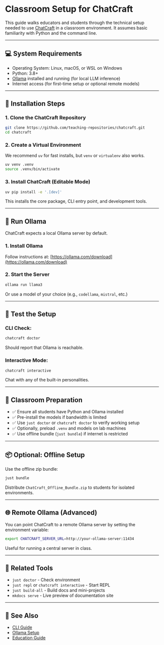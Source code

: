 # Classroom Setup for ChatCraft

This guide walks educators and students through the technical setup needed to use [ChatCraft](https://github.com/teaching-repositories/chatcraft) in a classroom environment. It assumes basic familiarity with Python and the command line.

---

## 💻 System Requirements

- Operating System: Linux, macOS, or WSL on Windows
- Python: 3.8+
- [Ollama](https://ollama.com) installed and running (for local LLM inference)
- Internet access (for first-time setup or optional remote models)

---

## 🔧 Installation Steps

### 1. Clone the ChatCraft Repository
```bash
git clone https://github.com/teaching-repositories/chatcraft.git
cd chatcraft
```

### 2. Create a Virtual Environment
We recommend `uv` for fast installs, but `venv` or `virtualenv` also works.
```bash
uv venv .venv
source .venv/bin/activate
```

### 3. Install ChatCraft (Editable Mode)
```bash
uv pip install -e '.[dev]'
```
This installs the core package, CLI entry point, and development tools.

---

## 🤖 Run Ollama
ChatCraft expects a local Ollama server by default.

### 1. Install Ollama
Follow instructions at: [https://ollama.com/download](https://ollama.com/download)

### 2. Start the Server
```bash
ollama run llama3
```
Or use a model of your choice (e.g., `codellama`, `mistral`, etc.)

---

## 🚀 Test the Setup

### CLI Check:
```bash
chatcraft doctor
```
Should report that Ollama is reachable.

### Interactive Mode:
```bash
chatcraft interactive
```
Chat with any of the built-in personalities.

---

## 🧪 Classroom Preparation

- ✅ Ensure all students have Python and Ollama installed
- ✅ Pre-install the models if bandwidth is limited
- ✅ Use `just doctor` or `chatcraft doctor` to verify working setup
- ✅ Optionally, preload `.venv` and models on lab machines
- ✅ Use offline bundle (`just bundle`) if internet is restricted

---

## 📦 Optional: Offline Setup
Use the offline zip bundle:
```bash
just bundle
```
Distribute `ChatCraft_Offline_Bundle.zip` to students for isolated environments.

---

## 🌐 Remote Ollama (Advanced)
You can point ChatCraft to a remote Ollama server by setting the environment variable:
```bash
export CHATCRAFT_SERVER_URL=http://your-ollama-server:11434
```
Useful for running a central server in class.

---

## 🧰 Related Tools
- `just doctor` - Check environment
- `just repl` or `chatcraft interactive` - Start REPL
- `just build-all` - Build docs and mini-projects
- `mkdocs serve` - Live preview of documentation site

---

## 📘 See Also
- [CLI Guide](cli-guide.md)
- [Ollama Setup](ollama-guide.md)
- [Education Guide](education-guide.md)

